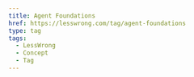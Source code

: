 ```yaml
---
title: Agent Foundations
href: https://lesswrong.com/tag/agent-foundations
type: tag
tags:
  - LessWrong
  - Concept
  - Tag
---
```


